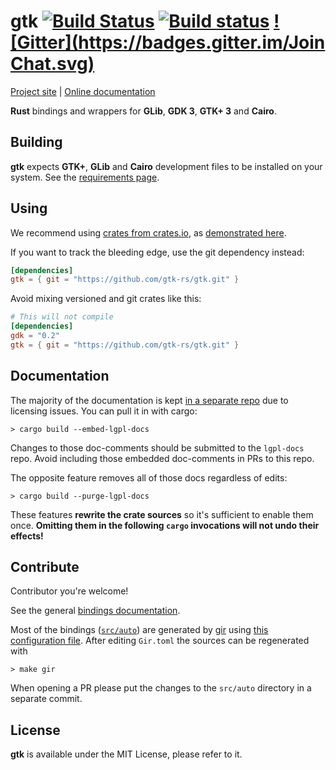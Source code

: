 # gtk [![Build Status](https://travis-ci.org/gtk-rs/gtk.png?branch=master)](https://travis-ci.org/gtk-rs/gtk) [![Build status](https://ci.appveyor.com/api/projects/status/5mot32ipr12iocw0?svg=true)](https://ci.appveyor.com/project/GuillaumeGomez/gtk) [![Gitter](https://badges.gitter.im/Join Chat.svg)](https://gitter.im/gtk-rs/gtk)

[Project site](http://gtk-rs.org/) | [Online documentation](http://gtk-rs.org/docs/)

__Rust__ bindings and wrappers for __GLib__, __GDK 3__, __GTK+ 3__  and __Cairo__.

## Building

__gtk__ expects __GTK+__, __GLib__ and __Cairo__ development files to be installed on your system.
See the [requirements page](http://gtk-rs.org/docs/requirements.html).

## Using

We recommend using [crates from crates.io](https://crates.io/keywords/gtk-rs),
as [demonstrated here](http://gtk-rs.org/#using).

If you want to track the bleeding edge, use the git dependency instead:

```toml
[dependencies]
gtk = { git = "https://github.com/gtk-rs/gtk.git" }
```

Avoid mixing versioned and git crates like this:

```toml
# This will not compile
[dependencies]
gdk = "0.2"
gtk = { git = "https://github.com/gtk-rs/gtk.git" }
```

## Documentation

The majority of the documentation is kept [in a separate repo][gtk-md] due to
licensing issues. You can pull it in with cargo:

```shell
> cargo build --embed-lgpl-docs
```

Changes to those doc-comments should be submitted to the `lgpl-docs` repo. Avoid
including those embedded doc-comments in PRs to this repo.

The opposite feature removes all of those docs regardless of edits:

```shell
> cargo build --purge-lgpl-docs
```

These features **rewrite the crate sources** so it's sufficient to enable them
once. **Omitting them in the following `cargo` invocations will not undo their
effects!**

[gtk-md]: https://github.com/gtk-rs/lgpl-docs/blob/master/gtk.md

## Contribute

Contributor you're welcome!

See the general [bindings documentation](https://github.com/gtk-rs/glib/blob/master/src/lib.rs#L5).

Most of the bindings ([`src/auto`](src/auto)) are generated by [gir](https://github.com/gtk-rs/gir) using [this configuration file](Gir.toml). After editing `Gir.toml` the sources can be regenerated with

```shell
> make gir
```

When opening a PR please put the changes to the `src/auto` directory in a separate commit.

## License

__gtk__ is available under the MIT License, please refer to it.
